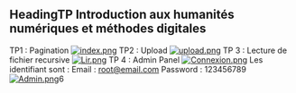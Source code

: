 ## Heading**TP Introduction aux humanités numériques et méthodes digitales**
TP1 : Pagination 
[
![index.png](https://i.postimg.cc/0jN6qfyN/index.png)](https://postimg.cc/9RvXdyT3)
TP2 : Upload 
[![upload.png](https://i.postimg.cc/5tNqtw0Z/upload.png)](https://postimg.cc/JsvB6Hjq)
TP 3 : Lecture de fichier recursive
[![Lir.png](https://i.postimg.cc/6qN88Xcy/Lir.png)](https://postimg.cc/2b2ktgPD)
TP 4 : Admin Panel
[![Connexion.png](https://i.postimg.cc/4y5xnhnS/Connexion.png)](https://postimg.cc/jnDbF2HH)
Les identifiant  sont :
Email : root@email.com
Password : 123456789
[![Admin.png](https://i.postimg.cc/pLgRWBqd/Admin.png)](https://postimg.cc/NK7WbRhh)6
